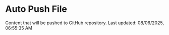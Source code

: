 # Auto Push File

Content that will be pushed to GitHub repository.
Last updated: 08/06/2025, 06:55:35 AM